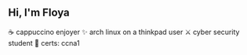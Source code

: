 ## Hi, I'm Floya

☕ cappuccino enjoyer
✨ arch linux on a thinkpad user
⚔️ cyber security student
📜 certs: ccna1
